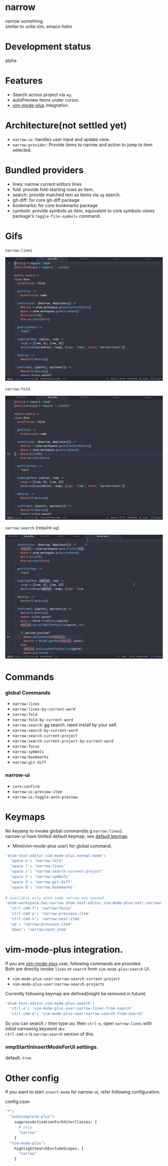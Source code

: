 # narrow

narrow something.  
similar to unite.vim, emacs-helm  

# Development status

alpha

# Features

- Search across project via `ag`.
- autoPreview items under cursor.
- [vim-mode-plus](https://atom.io/packages/vim-mode-plus) integration.

# Architecture(not settled yet)

- `narrow:ui`: handles user input and update view.
- `narrow-provider`: Provide items to narrow and action to jump to item selected.

# Bundled providers

- lines: narrow current editors lines
- fold: provide fold-starting rows as item.
- search: provide matched text as items via `ag` search.
- git-diff: for core git-diff package
- bookmarks: for core bookmarks package
- symbols: provide symbols as item, equivalent to core symbols-views package's `toggle-file-symbols` command.

# Gifs

`narrow:lines`

![line](https://raw.githubusercontent.com/t9md/t9md/43b393e7e87bc36ee9dc309e9525050b95ec07ed/img/atom-narrow/lines.gif)


`narrow:fold`

![fold](https://raw.githubusercontent.com/t9md/t9md/43b393e7e87bc36ee9dc309e9525050b95ec07ed/img/atom-narrow/fold.gif)

`narrow:search` (require `ag`)

![search](https://raw.githubusercontent.com/t9md/t9md/43b393e7e87bc36ee9dc309e9525050b95ec07ed/img/atom-narrow/search.gif)

# Commands

### global Commands

- `narrow:lines`
- `narrow:lines-by-current-word`
- `narrow:fold`
- `narrow:fold-by-current-word`
- `narrow:search`: [ag](https://github.com/ggreer/the_silver_searcher) search. need install by your self.
- `narrow:search-by-current-word`
- `narrow:search-current-project`
- `narrow:search-current-project-by-current-word`
- `narrow:focus`
- `narrow:symbols`
- `narrow:bookmarks`
- `narrow:git-diff`

### narrow-ui

- `core:confirm`
- `narrow-ui:preview-item`
- `narrow-ui:toggle-auto-preview`

# Keymaps

No keyamp to invoke global command(e.g `narrow:lines`).  
narrow-ui have limited default keymap, see [default keymap](https://github.com/t9md/atom-narrow/blob/master/keymaps/main.cson).

- Mine(vim-mode-plus user) for global command.
```coffeescript
'atom-text-editor.vim-mode-plus.normal-mode':
  'space o': 'narrow:fold'
  'space l': 'narrow:lines'
  'space s': 'narrow:search-current-project'
  'space S': 'narrow:symbols'
  'space G': 'narrow:git-diff'
  'space B': 'narrow:bookmarks'

# available only when some narrow was opened.
'atom-workspace.has-narrow atom-text-editor.vim-mode-plus:not(.narrow)':
  'ctrl-cmd-f': 'narrow:focus'
  'ctrl-cmd-p': 'narrow:previous-item'
  'ctrl-cmd-n': 'narrow:next-item'
  'up': 'narrow:previous-item'
  'down': 'narrow:next-item'
```

# vim-mode-plus integration.

If you are [vim-mode-plus](https://atom.io/packages/vim-mode-plus) user, following commands are provided.  
Both are directly invoke `lines` or `search` form `vim-mode-plus:search` UI.

- `vim-mode-plus-user:narrow-search-current-project`
- `vim-mode-plus-user:narrow-search-projects`

Currently following keymap are defined(might be removed in future).

```coffeescript
'atom-text-editor.vim-mode-plus-search':
  'ctrl-o': 'vim-mode-plus-user:narrow-lines-from-search'
  'ctrl-cmd-o': 'vim-mode-plus-user:narrow-search-from-search'
```

So you can search `/` then type `abc` then `ctrl-o`, open `narrow:lines` with initial narrowing keyword `abc`.  
`ctrl-cmd-o` is `narrow:search` version of this.  

### vmpStartInInsertModeForUI settings.

default: `true`.

# Other config

If you want to start `insert-mode` for narrow-ui, refer following configuration.


config.cson

```coffeescript
"*":
  "autocomplete-plus":
    suppressActivationForEditorClasses: [
      # snip
      "narrow"
    ]
  "vim-mode-plus":
    highlightSearchExcludeScopes: [
      "narrow"
    ]
```
